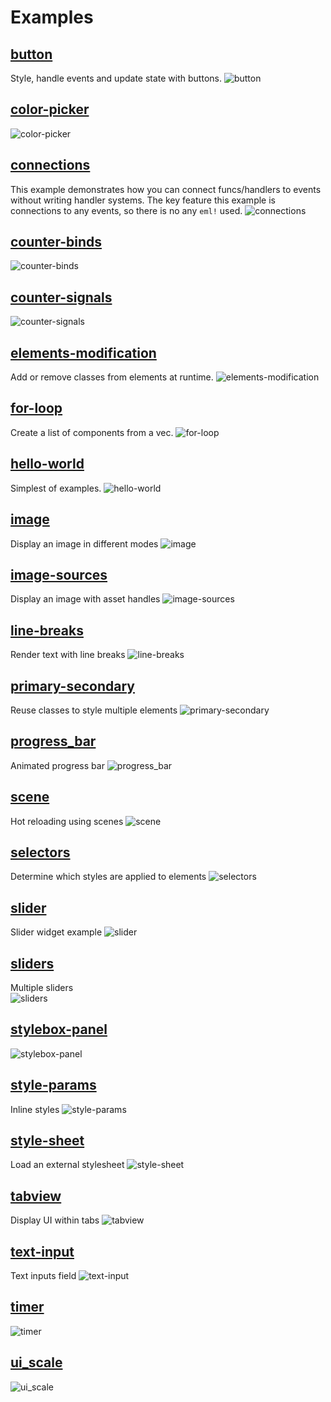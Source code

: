 # Examples

## [button](button.rs)
Style, handle events and update state with buttons.
![button](../docs/img/examples/button.png)

## [color-picker](color-picker.rs)
![color-picker](../docs/img/examples/color-picker.gif)

## [connections](connections.rs)
This example demonstrates how you can connect funcs/handlers
to events without writing handler systems. The key feature
this example is connections to any events, so there is no
any `eml!` used.
![connections](../docs/img/examples/connections.gif)

## [counter-binds](counter-binds.rs)
![counter-binds](../docs/img/examples/counter.gif)

## [counter-signals](counter-signals.rs)
![counter-signals](../docs/img/examples/counter.gif)

## [elements-modification](elements-modification.rs)
Add or remove classes from elements at runtime. 
![elements-modification](../docs/img/examples/elements-modification.png)

## [for-loop](for-loop.rs)
Create a list of components from a vec.
![for-loop](../docs/img/examples/for-loop.png)

## [hello-world](hello-world.rs)
Simplest of examples.
![hello-world](../docs/img/examples/hello-world.png)

## [image](image.rs)
Display an image in different modes
![image](../docs/img/examples/image.png)

## [image-sources](image-sources.rs)
Display an image with asset handles
![image-sources](../docs/img/examples/image-sources.png)

## [line-breaks](line-breaks.rs)
Render text with line breaks
![line-breaks](../docs/img/examples/line-breaks.png)

## [primary-secondary](primary-secondary.rs)
Reuse classes to style multiple elements
![primary-secondary](../docs/img/examples/primary-secondary.png)

## [progress_bar](progress_bar.rs)
Animated progress bar
![progress_bar](../docs/img/examples/progress_bar.png)

## [scene](scene.rs)
Hot reloading using scenes
![scene](../docs/img/examples/scene.png)

## [selectors](selectors.rs)
Determine which styles are applied to elements
![selectors](../docs/img/examples/selectors.gif)

## [slider](slider.rs)
Slider widget example 
![slider](../docs/img/examples/slider.png)

## [sliders](sliders.rs)
Multiple sliders  
![sliders](../docs/img/examples/sliders.gif)

## [stylebox-panel](stylebox-panel.rs)
![stylebox-panel](../docs/img/examples/stylebox-panel.png)

## [style-params](style-params.rs)
Inline styles
![style-params](../docs/img/examples/style-params.png)

## [style-sheet](style-sheet.rs)
Load an external stylesheet
![style-sheet](../docs/img/examples/style-sheet.png)

## [tabview](tabview.rs)
Display UI within tabs
![tabview](../docs/img/examples/tabview.png)

## [text-input](text-input.rs)
Text inputs field
![text-input](../docs/img/examples/text-input.png)

## [timer](timer.rs)
![timer](../docs/img/examples/timer.png)

## [ui_scale](ui_scale.rs)
![ui_scale](../docs/img/examples/ui-scale.png)
